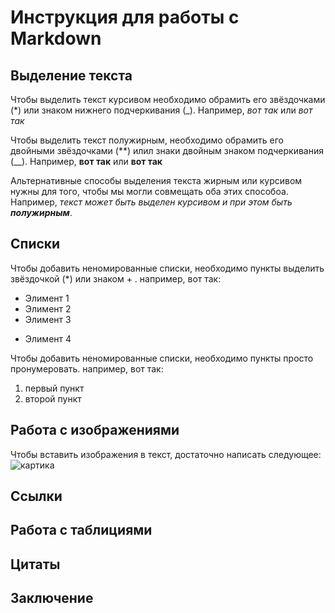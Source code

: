 # Инструкция для работы с Markdown

## Выделение текста

Чтобы выделить текст курсивом необходимо обрамить его звёздочками (*) или знаком нижнего подчеркивания (_). Например, *вот так* или _вот так_

Чтобы выделить текст полужирным, необходимо обрамить его двойными звёздочками (**) илил знаки двойным знаком подчеркивания (__). Например, **вот так** или __вот так__

Альтернативные способы выделения текста жирным или курсивом нужны для того, чтобы мы могли совмещать оба этих способоа. Например, _текст может быть выделен курсивом и при этом быть **полужирным**_.

## Списки

Чтобы добавить неномированные списки, необходимо пункты выделить звёздочкой (*) или знаком + . например, вот так:
* Элимент 1
* Элимент 2
* Элимент 3
+ Элимент 4

Чтобы добавить неномированные списки, необходимо пункты просто пронумеровать. например, вот так:

1. первый пункт
2. второй пункт

## Работа с изображениями

Чтобы вставить изображения в текст, достаточно написать следующее: ![картика](LostArk_sample.jpg)

## Ссылки

## Работа с таблициями

## Цитаты

## Заключение
